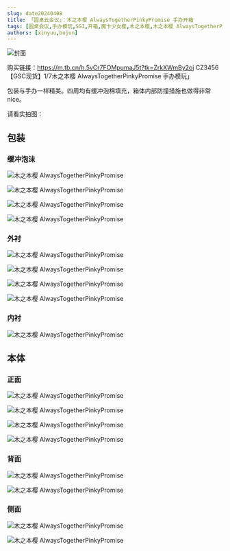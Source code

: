 ```yaml
---
slug: date20240408
title: 「圆桌云会议」：木之本樱 AlwaysTogetherPinkyPromise 手办开箱
tags: [圆桌会议,手办模玩,SGI,开箱,魔卡少女樱,木之本樱,木之本樱 AlwaysTogetherPinkyPromise]
authors: [xinyuu,bojun]
---
```


![封面](https://static.cocomoe.cn/static/cocomoe/20240308/微信图片_20240309085847.webp)

购买链接：https://m.tb.cn/h.5vCr7FOMpumaJ5t?tk=ZrkXWmBy2oj CZ3456 【GSC现货】1/7木之本樱 AlwaysTogetherPinkyPromise 手办模玩」

包装与手办一样精美。四周均有缓冲泡棉填充，箱体内部防撞措施也做得非常nice。

<!-- truncate -->

请看实拍图：

## 包装

### 缓冲泡沫

![木之本樱 AlwaysTogetherPinkyPromise](https://static.cocomoe.cn/static/cocomoe/20240308/F441BAC670C5DD4A71098816DB228B9E.webp)

![木之本樱 AlwaysTogetherPinkyPromise](https://static.cocomoe.cn/static/cocomoe/20240308/A06B69DE85868452EE38DC27929992F3.webp)

![木之本樱 AlwaysTogetherPinkyPromise](https://static.cocomoe.cn/static/cocomoe/20240308/AF3D1E28590562D1E4900FA8F4D347A6.webp)

![木之本樱 AlwaysTogetherPinkyPromise](https://static.cocomoe.cn/static/cocomoe/20240308/543390C3A362F55F32113B197C858518.webp)

### 外衬

![木之本樱 AlwaysTogetherPinkyPromise](https://static.cocomoe.cn/static/cocomoe/20240308/818C3D5471D3C9B2875E823F3458DE52.webp)

![木之本樱 AlwaysTogetherPinkyPromise](https://static.cocomoe.cn/static/cocomoe/20240308/50538B2E5B2A4E63014B28131F7E38A7.webp)

![木之本樱 AlwaysTogetherPinkyPromise](https://static.cocomoe.cn/static/cocomoe/20240308/27905C0519940C2E71E1F3E01BD0E5D1.webp)

![木之本樱 AlwaysTogetherPinkyPromise](https://static.cocomoe.cn/static/cocomoe/20240308/1ECC7289039562613D458C1BC93C67B7.webp)

### 内衬
![木之本樱 AlwaysTogetherPinkyPromise](https://static.cocomoe.cn/static/cocomoe/20240308/792992288912B035DD9BD2706A7DE874.webp)

## 本体

### 正面

![木之本樱 AlwaysTogetherPinkyPromise](https://static.cocomoe.cn/static/cocomoe/20240308/99F8FD2934CF1625F0F18A6129267173.webp)

![木之本樱 AlwaysTogetherPinkyPromise](https://static.cocomoe.cn/static/cocomoe/20240308/1DD4129275680394F3619F5CECE8AD18.webp)

![木之本樱 AlwaysTogetherPinkyPromise](https://static.cocomoe.cn/static/cocomoe/20240308/BF97B1E302E89668B5C265478124F2A1.webp)

![木之本樱 AlwaysTogetherPinkyPromise](https://static.cocomoe.cn/static/cocomoe/20240308/B9AB356A702850ED9B0DCE8249948CAD.webp)

### 背面

![木之本樱 AlwaysTogetherPinkyPromise](https://static.cocomoe.cn/static/cocomoe/20240308/310A52FA9F5F3A55483DBE3016552167.webp)

![木之本樱 AlwaysTogetherPinkyPromise](https://static.cocomoe.cn/static/cocomoe/20240308/FF4CF242D987BD6952AF27E1F82EA372.webp)

### 侧面

![木之本樱 AlwaysTogetherPinkyPromise](https://static.cocomoe.cn/static/cocomoe/20240308/4485338B062738E99524D8AEC907B5D5.webp)



![木之本樱 AlwaysTogetherPinkyPromise](https://static.cocomoe.cn/static/cocomoe/20240308/CD5BAFE23E834EEBB6DE03E71A57FFF6.webp)